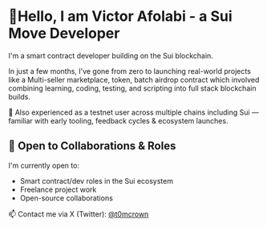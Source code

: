 # 👋Hello, I am Victor Afolabi - a Sui Move Developer

I'm a smart contract developer building on the Sui blockchain.

In just a few months, I’ve gone from zero to launching real-world projects like a Multi-seller marketplace, token, batch airdrop contract which involved combining learning, coding, testing, and scripting into full stack blockchain builds.

🧪 Also experienced as a testnet user across multiple chains including Sui — familiar with early tooling, feedback cycles & ecosystem launches.

## 💼 Open to Collaborations & Roles
I'm currently open to:
- Smart contract/dev roles in the Sui ecosystem
- Freelance project work
- Open-source collaborations

📫 Contact me via X (Twitter): [@t0mcrown](https://x.com/t0mcr0wn)


